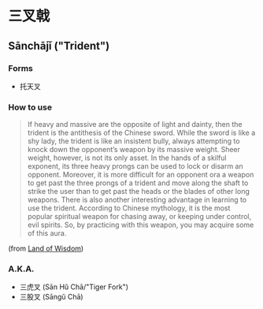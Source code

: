 # 三叉戟
## Sānchājǐ ("Trident")

### Forms

- 托天叉

### How to use

> If heavy and massive are the opposite of light and dainty, then the trident is the antithesis of the Chinese sword. While the sword is like a shy lady, the trident is like an insistent bully, always attempting to knock down the opponent’s weapon by its massive weight. Sheer weight, however, is not its only asset. In the hands of a skilful exponent, its three heavy prongs can be used to lock or disarm an opponent. Moreover, it is more difficult for an opponent ora a weapon to get past the three prongs of a trident and move along the shaft to strike the user than to get past the heads or the blades of other long weapons. There is also another interesting advantage in learning to use the trident. According to  Chinese mythology, it is the most popular spiritual weapon for chasing away, or keeping under control, evil spirits. So, by practicing with this weapon, you may acquire some of this aura.

(from [Land of Wisdom](http://landsofwisdom.com/?p=2548))

### A.K.A.

- 三虎叉 (Sān Hǔ Chā/"Tiger Fork")
- 三股叉 (Sāngǔ Chā)
